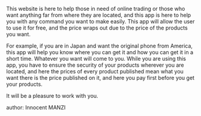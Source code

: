 This website is here to help those in need of online trading or those who want anything far from where they are located, and this app is here to help you with any command you want to make easily. This app will allow the user to use it for free, and the price wraps out due to the price of the products you want.

For example, if you are in Japan and want the original phone from America, this app will help you know where you can get it and how you can get it in a short time. Whatever you want will come to you. 
While you are using this app, you have to ensure the security of your products wherever you are located, and here the prices of every product published mean what you want there is the price published on it, and here you pay first before you get your products.

It will be a pleasure to work with you.

author: Innocent MANZI
